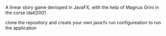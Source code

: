 A linear story game devloped in JavaFX, with the help of Magnus Grini in the corse idatt2001

clone the repository and create your own java:fx run configureation to run the application

